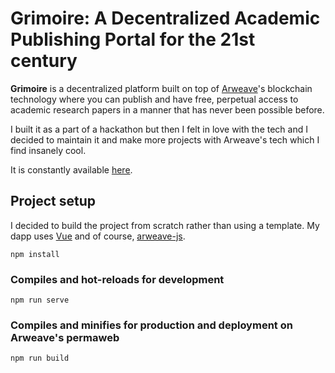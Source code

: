 Grimoire: A Decentralized Academic Publishing Portal for the 21st century
==============================================

**Grimoire** is a decentralized platform built on top of [Arweave](http://arweave.org/)'s blockchain technology where you can publish and have free, perpetual access to academic research papers in a manner that has never been possible before.

I built it as a part of a hackathon but then I felt in love with the tech and I decided to maintain it and make more projects with Arweave's tech which I find insanely cool.

It is constantly available [here](#).

## Project setup

I decided to build the project from scratch rather than using a template. My dapp uses [Vue](https://vuejs.org/) and of course, [arweave-js](https://github.com/ArweaveTeam/arweave-js).

```
npm install
```

### Compiles and hot-reloads for development
```
npm run serve
```

### Compiles and minifies for production and deployment on Arweave's permaweb
```
npm run build
```


